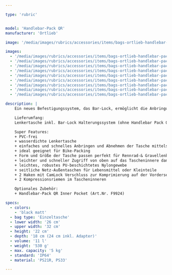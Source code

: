 ```yaml
---

type: 'rubric'


model: 'Handlebar-Pack QR'
manufacturer: 'Ortlieb'

image: '/media/images/rubrics/accessories/items/bags-ortlieb-handlebar-pack-qr-11l_01.jpg'

images:
  - '/media/images/rubrics/accessories/items/bags-ortlieb-handlebar-pack-qr-11l_02.jpg'
  - '/media/images/rubrics/accessories/items/bags-ortlieb-handlebar-pack-qr-11l_03.jpg'
  - '/media/images/rubrics/accessories/items/bags-ortlieb-handlebar-pack-qr-11l_04.jpg'
  - '/media/images/rubrics/accessories/items/bags-ortlieb-handlebar-pack-qr-11l_05.jpg'
  - '/media/images/rubrics/accessories/items/bags-ortlieb-handlebar-pack-qr-11l_06.jpg'
  - '/media/images/rubrics/accessories/items/bags-ortlieb-handlebar-pack-qr-11l_07.jpg'
  - '/media/images/rubrics/accessories/items/bags-ortlieb-handlebar-pack-qr-11l-inner-pocket_01.jpg'
  - '/media/images/rubrics/accessories/items/bags-ortlieb-handlebar-pack-qr-11l-inner-pocket_02.jpg'
  - '/media/images/rubrics/accessories/items/bags-ortlieb-handlebar-pack-qr-11l-inner-pocket_03.jpg'

description: |
    Ein neues Befestigungssystem, das Bar-Lock, ermöglicht die Anbringung und die Demontage der wasserdichten Handlebar-Pack QR (Quick Release) in kürzester Zeit. Die Mitnahme ist dadurch beispielsweise beim Erreichen des Ziels innerhalb von Sekunden problemlos möglich. Dank der Bar-Lock Seilbefestigung sitzt diese Bikepackingtasche zudem absolut stabil am Lenker, auch bei rauerem Gelände. Innenkompressionen und die durch den Rollverschluss variable Höhe unterstützen das sichere Verstauen von Equipment. Zwei weitere Haken mit CamLock-Verschluss auf der Vorderseite schaffen zudem weitere Möglichkeiten zur Komprimierung. Die Anbringung der Bikepacking-Tasche erfolgt ausschließlich am Lenker bzw. dem Vorbau. Das elf Liter fassende und nur 530 Gramm leichte Handlebar-Pack QR wird von oben beladen und ist durch die schmale Bauweise von 32 Zentimetern auch ideal für Gravel- und Rennlenker geeignet. Seitliche Außentaschen gestatten das Verstauen von Kleinteilen oder Snacks auf welche auch während der Fahrt zugegriffen werden soll. Die PVC-freie Tasche aus abriebfestem Nylongewebe ist natürlich nachhaltig hergestellt in Deutschland. Die maximale Zuladung beträgt fünf Kilogramm. Das optionale Zubehör Handlebar-Pack QR Inner Pocket hilft Ordnung zu bewahren und schafft Raum für die Unterbringung von wichtigen Utensilien wie Bargeld, Karten oder dem Handy.

    Lieferumfang:
    Lenkertasche inkl. Bar-Lock Halterungssystem (ohne Handlebar Pack QR Inner Pocket)

    Super Features:
    + PVC-frei
    + wasserdichte Lenkertasche
    + einfaches und schnelles Anbringen und Abnehmen der Tasche mittels cleverer Seilbefestigung - Bar-Lock System
    + ideal geeignet für Bike-Packing
    + Form und Größe der Tasche passen perfekt für Rennrad-& Gravellenker
    + leichter und schneller Zugriff von oben auf das Tascheninnere dank Rollverschluss mit Verschlusshaken
    + leichtes, robustes PU-beschichtetes Nylongewebe
    + seitliche Netz-Außentaschen für Lebensmittel oder Kleinteile
    + 2 Haken mit CamLock Verschluss zur Komprimierung auf der Vorderseite
    + 2 Kompressionsriemen im Tascheninneren

    Optionales Zubehör:
    + Handlebar-Pack QR Inner Pocket (Art.Nr. F9924)

specs:
  - colors: 
    - 'black matt'
  - bag type: 'Einzeltasche'
  - lower width: '26 cm'
  - upper width: '32 cm'
  - height: '22 cm'
  - depth: '18 cm (24 cm inkl. Adapter)'
  - volume: '11 l'
  - weight: '530 g'
  - max. capacity: '5 kg'
  - standard: 'IP64'
  - material: 'PS21R, PS33'

---
```

